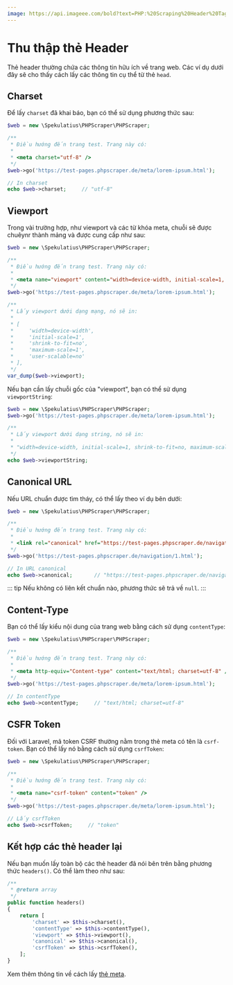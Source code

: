 ```yaml
---
image: https://api.imageee.com/bold?text=PHP:%20Scraping%20Header%20Tags&bg_image=https://images.unsplash.com/photo-1542762933-ab3502717ce7
---
```


# Thu thập thẻ Header

Thẻ header thường chứa các thông tin hữu ích về trang web. Các ví dụ dưới đây sẽ cho thấy cách lấy các thông tin cụ thể từ thẻ `head`.

## Charset

Để lấy `charset` đã khai báo, bạn có thể sử dụng phương thức sau:

```php
$web = new \Spekulatius\PHPScraper\PHPScraper;

/**
 * Điều hướng đến trang test. Trang này có:
 *
 * <meta charset="utf-8" />
 */
$web->go('https://test-pages.phpscraper.de/meta/lorem-ipsum.html');

// In charset
echo $web->charset;     // "utf-8"
```

## Viewport

Trong vài trường hợp, như viewport và các từ khóa meta, chuỗi sẽ được chuêynr thành mảng và được cung cấp như sau:

```php
$web = new \Spekulatius\PHPScraper\PHPScraper;

/**
 * Điều hướng đến trang test. Trang này có:
 *
 * <meta name="viewport" content="width=device-width, initial-scale=1, shrink-to-fit=no, maximum-scale=1, user-scalable=no" />
 */
$web->go('https://test-pages.phpscraper.de/meta/lorem-ipsum.html');

/**
 * Lấy viewport dưới dạng mạng, nó sẽ in:
 *
 * [
 *     'width=device-width',
 *     'initial-scale=1',
 *     'shrink-to-fit=no',
 *     'maximum-scale=1',
 *     'user-scalable=no'
 * ],
 */
var_dump($web->viewport);
```

Nếu bạn cần lấy chuỗi gốc của "viewport", bạn có thể sử dụng `viewportString`:

```php
$web = new \Spekulatius\PHPScraper\PHPScraper;
$web->go('https://test-pages.phpscraper.de/meta/lorem-ipsum.html');

/**
 * Lấy viewport dưới dạng string, nó sẽ in:
 *
 * "width=device-width, initial-scale=1, shrink-to-fit=no, maximum-scale=1, user-scalable=no"
 */
echo $web->viewportString;
```

## Canonical URL

Nếu URL chuẩn được tìm tháy, có thể lấy theo ví dụ bên dưới:

```php
$web = new \Spekulatius\PHPScraper\PHPScraper;

/**
 * Điều hướng đến trang test. Trang này có:
 *
 * <link rel="canonical" href="https://test-pages.phpscraper.de/navigation/2.html" />
 */
$web->go('https://test-pages.phpscraper.de/navigation/1.html');

// In URL canonical
echo $web->canonical;       // "https://test-pages.phpscraper.de/navigation/2.html"
```

::: tip
Nếu không có liên kết chuẩn nào, phương thức sẽ trả về `null`.
:::

## Content-Type

Bạn có thể lấy kiểu nội dung của trang web bằng cách sử dụng `contentType`:

```php
$web = new \Spekulatius\PHPScraper\PHPScraper;

/**
 * Điều hướng đến trang test. Trang này có:
 *
 * <meta http-equiv="Content-type" content="text/html; charset=utf-8" />
 */
$web->go('https://test-pages.phpscraper.de/meta/lorem-ipsum.html');

// In contentType
echo $web->contentType;     // "text/html; charset=utf-8"
```

## CSFR Token

Đối với Laravel, mã token CSRF thường nằm trong thẻ meta có tên là `csrf-token`. Bạn có thể lấy nó bằng cách sử dụng `csrfToken`:

```php
$web = new \Spekulatius\PHPScraper\PHPScraper;

/**
 * Điều hướng đến trang test. Trang này có:
 *
 * <meta name="csrf-token" content="token" />
 */
$web->go('https://test-pages.phpscraper.de/meta/lorem-ipsum.html');

// Lấy csrfToken
echo $web->csrfToken;     // "token"
```

## Kết hợp các thẻ header lại

Nếu bạn muốn lấy toàn bộ các thẻ header đã nói bên trên bằng phương thức `headers()`. Có thể làm theo như sau:

```php
/**
 * @return array
 */
public function headers()
{
    return [
        'charset' => $this->charset(),
        'contentType' => $this->contentType(),
        'viewport' => $this->viewport(),
        'canonical' => $this->canonical(),
        'csrfToken' => $this->csrfToken(),
    ];
}
```

Xem thêm thông tin về cách lấy [thẻ meta](/vi/examples/scrape-meta-tags.html).
